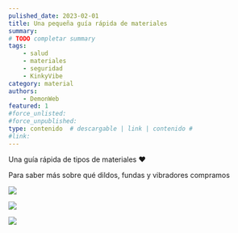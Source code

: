 ```yaml
---
pulished_date: 2023-02-01
title: Una pequeña guía rápida de materiales
summary: 
# TODO completar summary
tags:
    - salud
    - materiales
    - seguridad
    - KinkyVibe
category: material
authors: 
    - DemonWeb
featured: 1
#force_unlisted: 
#force_unpublished: 
type: contenido  # descargable | link | contenido #
#link:
---
```

<script>
    import pag1 from '$lib/posts/media/una-pequena-guia-rapida-de-materiales/1.jpeg/';
    import pag2 from '$lib/posts/media/una-pequena-guia-rapida-de-materiales/2.jpeg/';
    import pag3 from '$lib/posts/media/una-pequena-guia-rapida-de-materiales/3.jpeg/';
</script>

Una guía rápida de tipos de materiales ♥️

Para saber más sobre qué dildos, fundas y vibradores compramos

![]({pag1})

![]({pag2})

![]({pag3})
